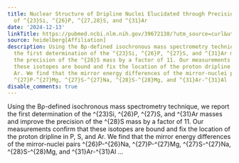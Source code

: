 ```yaml
---
title: Nuclear Structure of Dripline Nuclei Elucidated through Precision Mass Measurements
  of ^{23}Si, ^{26}P, ^{27,28}S, and ^{31}Ar
date: '2024-12-13'
linkTitle: https://pubmed.ncbi.nlm.nih.gov/39672138/?utm_source=curl&utm_medium=rss&utm_campaign=pubmed-2&utm_content=1FakS-2QOkCT8HsMOQP1bCRQ4YzyumYOmxmF0moLsQ3dFB1E9V&fc=20220326224207&ff=20241214171558&v=2.18.0.post9+e462414
source: heidelberg[Affiliation]
description: Using the Bρ-defined isochronous mass spectrometry technique, we report
  the first determination of the ^{23}Si, ^{26}P, ^{27}S, and ^{31}Ar masses and improve
  the precision of the ^{28}S mass by a factor of 11. Our measurements confirm that
  these isotopes are bound and fix the location of the proton dripline in P, S, and
  Ar. We find that the mirror energy differences of the mirror-nuclei pairs ^{26}P-^{26}Na,
  ^{27}P-^{27}Mg, ^{27}S-^{27}Na, ^{28}S-^{28}Mg, and ^{31}Ar-^{31}Al ...
disable_comments: true
---
```

Using the Bρ-defined isochronous mass spectrometry technique, we report the first determination of the ^{23}Si, ^{26}P, ^{27}S, and ^{31}Ar masses and improve the precision of the ^{28}S mass by a factor of 11. Our measurements confirm that these isotopes are bound and fix the location of the proton dripline in P, S, and Ar. We find that the mirror energy differences of the mirror-nuclei pairs ^{26}P-^{26}Na, ^{27}P-^{27}Mg, ^{27}S-^{27}Na, ^{28}S-^{28}Mg, and ^{31}Ar-^{31}Al ...